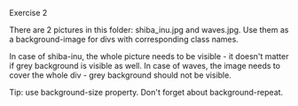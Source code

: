 Exercise 2

There are 2 pictures in this folder: shiba_inu.jpg and waves.jpg. Use them as a background-image for divs with corresponding class names.

In case of shiba-inu, the whole picture needs to be visible - it doesn't matter if grey background is visible as well.
In case of waves, the image needs to cover the whole div - grey background should not be visible.

Tip: use background-size property. Don't forget about background-repeat.